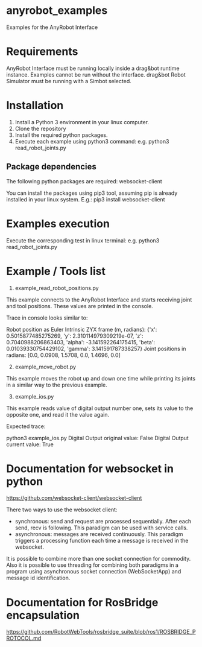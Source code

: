# anyrobot_examples

Examples for the AnyRobot Interface

# Requirements

AnyRobot Interface must be running locally inside a drag&bot runtime instance. Examples cannot be run without the interface.
drag&bot Robot Simulator must be running with a Simbot selected.

# Installation

1. Install a Python 3 environment in your linux computer.
2. Clone the repository
3. Install the required python packages.
4. Execute each example using python3 command: e.g. python3 read_robot_joints.py

## Package dependencies

The following python packages are required: websocket-client

You can install the packages using pip3 tool, assuming pip is already installed in your linux system.
E.g.: pip3 install websocket-client

# Examples execution

Execute the corresponding test in linux terminal: e.g. python3 read_robot_joints.py

# Example / Tools list

1. example_read_robot_positions.py

This example connects to the AnyRobot Interface and starts receiving joint and tool positions. These values are printed in the console.

Trace in console looks similar to:

Robot position as Euler Intrinsic ZYX frame (m, radians): {'x': 0.5015877485275269, 'y': 2.310114979309219e-07, 'z': 0.7040988206863403, 'alpha': -3.141592264175415, 'beta': 0.01039330754429102, 'gamma': 3.141591787338257}
Joint positions in radians: [0.0, 0.0908, 1.5708, 0.0, 1.4696, 0.0]

2. example_move_robot.py

This example moves the robot up and down one time while printing its joints in a similar way to the previous example.

3. example_ios.py

This example reads value of digital output number one, sets its value to the opposite one, and read it the value again.

Expected trace:

python3 example_ios.py 
Digital Output original value: False
Digital Output current value: True

# Documentation for websocket in python

https://github.com/websocket-client/websocket-client

There two ways to use the websocket client:
- synchronous: send and request are processed sequentially. After each send, recv is following. This paradigm can be used with service calls.
- asynchronous: messages are received continuously. This paradigm triggers a processing function each time a message is received in the websocket.

It is possible to combine more than one socket connection for commodity. Also it is possible to use threading for combining both paradigms in a program using asynchronous socket connection (WebSocketApp) and message id identification.

# Documentation for RosBridge encapsulation

https://github.com/RobotWebTools/rosbridge_suite/blob/ros1/ROSBRIDGE_PROTOCOL.md
